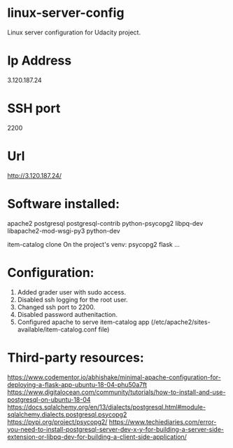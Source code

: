 # linux-server-config
Linux server configuration for Udacity project.
# Ip Address
3.120.187.24
# SSH port 
2200
# Url
http://3.120.187.24/
# Software installed:
apache2
postgresql
postgresql-contrib
python-psycopg2
libpq-dev
libapache2-mod-wsgi-py3
python-dev

item-catalog clone
On the project's venv:
psycopg2
flask
...

# Configuration:
1. Added grader user with sudo access.
2. Disabled ssh logging for the root user.
3. Changed ssh port to 2200.
4. Disabled password authenitaction.
5. Configured apache to serve item-catalog app (/etc/apache2/sites-available/item-catalog.conf file)

# Third-party resources:
https://www.codementor.io/abhishake/minimal-apache-configuration-for-deploying-a-flask-app-ubuntu-18-04-phu50a7ft
https://www.digitalocean.com/community/tutorials/how-to-install-and-use-postgresql-on-ubuntu-18-04
https://docs.sqlalchemy.org/en/13/dialects/postgresql.html#module-sqlalchemy.dialects.postgresql.psycopg2
https://pypi.org/project/psycopg2/
https://www.techiediaries.com/error-you-need-to-install-postgresql-server-dev-x-y-for-building-a-server-side-extension-or-libpq-dev-for-building-a-client-side-application/
